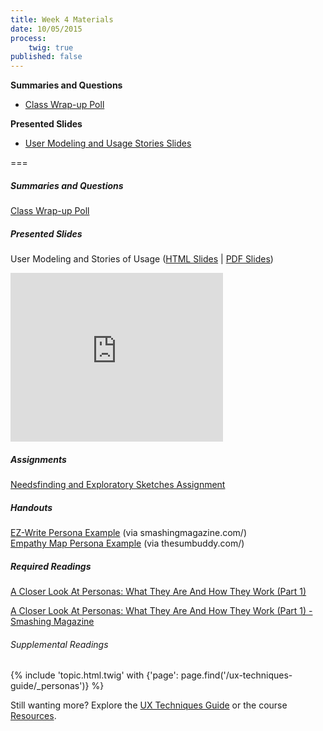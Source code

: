 ```yaml
---
title: Week 4 Materials
date: 10/05/2015
process:
    twig: true
published: false
---
```


**Summaries and Questions**
*   [Class Wrap-up Poll](https://www.polleverywhere.com/free_text_polls/vMdSyr1mGYKXv9V)

**Presented Slides**
*   [User Modeling and Usage Stories Slides](http://slides.com/paulhibbitts/cmpt-363-143-user-modeling-and-stories-of-usage#/)  

===

<style>iframe.embedly-card{float:left;}</style>
##### Summaries and Questions
[Class Wrap-up Poll](https://www.polleverywhere.com/free_text_polls/vMdSyr1mGYKXv9V)  

##### Presented Slides  
User Modeling and Stories of Usage ([HTML Slides](http://slides.com/paulhibbitts/cmpt-363-143-user-modeling-and-stories-of-usage) | [PDF Slides](https://onedrive.live.com/redir?resid=74D2D06DCB0AFD88!192199&authkey=!AFJjo-yg-UUB5IE&ithint=file%2cpdf))

<div class="row">
  <div class="col s10">
    <div class="video-container"><iframe src="http://slid.es/paulhibbitts/cmpt-363-143-user-modeling-and-stories-of-usage/embed" height="270" width="340" allowfullscreen="" frameborder="0" scrolling="no"></iframe></div>
    </div>
  </div>

##### Assignments  
[Needsfinding and Exploratory Sketches Assignment](https://canvas.sfu.ca/courses/20703/assignments/98602)  

##### Handouts  
[EZ-Write Persona Example](http://www.smashingmagazine.com/2014/08/06/a-closer-look-at-personas-part-1/) (via smashingmagazine.com/)  
[Empathy Map Persona Example](http://thesumbuddy.com/2014/04/05/2-useful-tools-understand-customer/) (via thesumbuddy.com/)  

##### Required Readings  
[A Closer Look At Personas: What They Are And How They Work (Part 1)](http://www.smashingmagazine.com/2014/08/06/a-closer-look-at-personas-part-1/)
<div class="row"> <div class="col s10">
  <a class="embedly-card" href="http://www.smashingmagazine.com/2014/08/06/a-closer-look-at-personas-part-1/">A Closer Look At Personas: What They Are And How They Work (Part 1) - Smashing Magazine</a>
<script async src="//cdn.embedly.com/widgets/platform.js" charset="UTF-8"></script></div></div>

###### Supplemental Readings
{% include 'topic.html.twig' with {'page': page.find('/ux-techniques-guide/_personas')} %}  

Still wanting more? Explore the [UX Techniques Guide](../../ux-techniques-guide) or the course [Resources](../../resources).  
